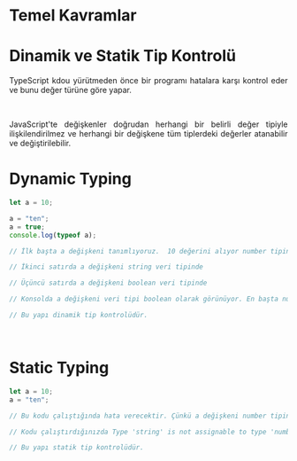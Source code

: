 # Temel Kavramlar

# Dinamik ve Statik Tip Kontrolü
<p align="justify">TypeScript kdou yürütmeden önce bir programı hatalara karşı kontrol eder ve bunu değer türüne göre yapar.</p> <br>
<p align="justify">JavaScript'te değişkenler doğrudan herhangi bir belirli değer tipiyle ilişkilendirilmez ve herhangi bir değişkene tüm tiplerdeki değerler atanabilir ve değiştirilebilir.</p>

# Dynamic Typing
```javascript
let a = 10;

a = "ten";
a = true;
console.log(typeof a);

// İlk başta a değişkeni tanımlıyoruz.  10 değerini alıyor number tipinde

// İkinci satırda a değişkeni string veri tipinde 

// Üçüncü satırda a değişkeni boolean veri tipinde

// Konsolda a değişkeni veri tipi boolean olarak görünüyor. En başta number tipine sahipti.

// Bu yapı dinamik tip kontrolüdür.
```
<br>

# Static Typing
```typescript
let a = 10;
a = "ten";

// Bu kodu çalıştığında hata verecektir. Çünkü a değişkeni number tipinde tanımlıdır ve string değer atanamaz.

// Kodu çalıştırdığınızda Type 'string' is not assignable to type 'number'. hatası döndürecektir. Bu hata sayı türü (number) değer dize (string) değer atamasına TypeScript tarafından izin verilmemektedir.

// Bu yapı statik tip kontrolüdür.
```


